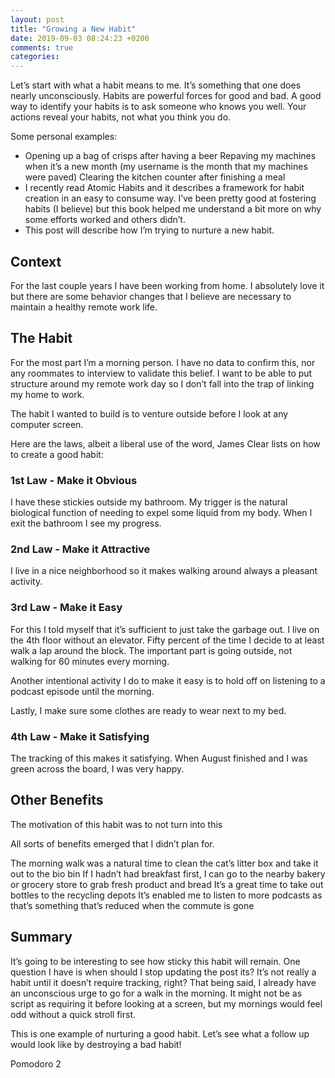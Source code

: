 ```yaml
---
layout: post
title: "Growing a New Habit"
date: 2019-09-03 08:24:23 +0200
comments: true
categories: 
---
```

Let’s start with what a habit means to me. It’s something that one does nearly unconsciously. Habits are powerful forces
for good and bad. A good way to identify your habits is to ask someone who knows you well. Your actions reveal your
habits, not what you think you do.

Some personal examples:

* Opening up a bag of crisps after having a beer Repaving my machines when it’s a new month (my username is the month that
my machines were paved) Clearing the kitchen counter after finishing a meal 
* I recently read Atomic Habits and it describes a framework for habit creation in an easy to consume way. I’ve been
pretty good at fostering habits (I believe) but this book helped me understand a bit more on why some efforts worked and
others didn’t.
* This post will describe how I’m trying to nurture a new habit.

## Context

For the last couple years I have been working from home. I absolutely love it but there are some behavior changes that I
believe are necessary to maintain a healthy remote work life.

## The Habit

For the most part I’m a morning person. I have no data to confirm this, nor any roommates to interview to validate this
belief. I want to be able to put structure around my remote work day so I don’t fall into the trap of linking my home to
work.

The habit I wanted to build is to venture outside before I look at any computer screen.

Here are the laws, albeit a liberal use of the word, James Clear lists on how to create a good habit:

### 1st Law - Make it Obvious

I have these stickies outside my bathroom. My trigger is the natural biological function of needing to expel some liquid
from my body. When I exit the bathroom I see my progress. 

### 2nd Law - Make it Attractive

I live in a nice neighborhood so it makes walking around always a pleasant activity.

### 3rd Law - Make it Easy

For this I told myself that it’s sufficient to just take the garbage out. I live on the 4th floor without an elevator.
Fifty percent of the time I decide to at least walk a lap around the block. The important part is going outside, not
walking for 60 minutes every morning.

Another intentional activity I do to make it easy is to hold off on listening to a podcast episode until the morning.

Lastly, I make sure some clothes are ready to wear next to my bed.

### 4th Law - Make it Satisfying

The tracking of this makes it satisfying. When August finished and I was green across the board, I was very happy.

## Other Benefits

The motivation of this habit was to not turn into this

<insert Oatmeal cartoon>

All sorts of benefits emerged that I didn’t plan for.

The morning walk was a natural time to clean the cat’s litter box and take it out to the bio bin If I hadn’t had
breakfast first, I can go to the nearby bakery or grocery store to grab fresh product and bread It’s a great time to
take out bottles to the recycling depots It’s enabled me to listen to more podcasts as that’s something that’s reduced
when the commute is gone

## Summary

It’s going to be interesting to see how sticky this habit will remain. One question I have is when should I stop
updating the post its? It’s not really a habit until it doesn’t require tracking, right? That being said, I already have
an unconscious urge to go for a walk in the morning. It might not be as script as requiring it before looking at a
screen, but my mornings would feel odd without a quick stroll first.

This is one example of nurturing a good habit. Let’s see what a follow up would look like by destroying a bad habit!

Pomodoro 2


